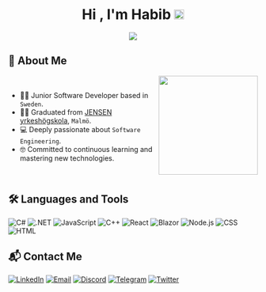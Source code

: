 <h1 align="center">Hi , I'm Habib <img src="https://media.giphy.com/media/hvRJCLFzcasrR4ia7z/giphy.gif" width="20"></h1>
<p align="center">
  <a href="https://github.com/DenverCoder1/readme-typing-svg"><img src="https://readme-typing-svg.herokuapp.com?font=Time+New+Roman&color=%23C8BE25&size=25&center=true&vCenter=true&width=600&height=100&lines=Software+Developer;Full-stack+Developer;.NET+Developer;Committed+to+continuous+learning"></a>
</p>
	
## 👤 About Me

<picture> <img align="right" src="https://github.com/7oSkaaa/7oSkaaa/blob/main/Images/Right_Side.gif?raw=true" width = 200px></picture>
<br><be>
- :technologist: Junior Software Developer based in `Sweden`.
- :student: Graduated from [JENSEN yrkeshögskola](https://www.jensenyh.se/vara-yh-utbildningar/systemutvecklare-inriktning-sakerhet), `Malmö`.
- :computer: Deeply passionate about `Software Engineering`.
- :nerd_face: Committed to continuous learning and mastering new technologies.
<br>

## 🛠️ Languages and Tools

![C#](https://img.shields.io/badge/C%23-239120.svg?style=for-the-badge&logo=c-sharp&logoColor=white)
![.NET](https://img.shields.io/badge/.NET-512BD4.svg?style=for-the-badge&logo=dotnet&logoColor=white)
![JavaScript](https://img.shields.io/badge/JavaScript-F7DF1E?style=plastic&logo=javascript&logoColor=black)
![C++](https://img.shields.io/badge/C++-00599C.svg?style=for-the-badge&logo=c%2B%2B&logoColor=white)
![React](https://img.shields.io/badge/React-20232A.svg?style=for-the-badge&logo=react&logoColor=61DAFB)
![Blazor](https://img.shields.io/badge/Blazor-512BD4.svg?style=for-the-badge&logo=blazor&logoColor=white)
![Node.js](https://img.shields.io/badge/Node.js-339933.svg?style=for-the-badge&logo=nodedotjs&logoColor=white)
![CSS](https://img.shields.io/badge/CSS3-1572B6.svg?style=for-the-badge&logo=css3&logoColor=white)
![HTML](https://img.shields.io/badge/HTML5-E34F26.svg?style=for-the-badge&logo=html5&logoColor=white)

## 📬 Contact Me

[![LinkedIn](https://img.shields.io/badge/LinkedIn-0077B5.svg?style=for-the-badge&logo=linkedin&logoColor=white)](https://www.linkedin.com/in/elhabib-asmama/)
[![Email](https://img.shields.io/badge/Email-D14836.svg?style=for-the-badge&logo=gmail&logoColor=white)](mailto:elhabibasmama@gmail.com)
[![Discord](https://img.shields.io/badge/Discord-7289DA.svg?style=for-the-badge&logo=discord&logoColor=white)](discordapp.com/users/855579805771759617)
[![Telegram](https://img.shields.io/badge/Telegram-26A5E4.svg?style=for-the-badge&logo=telegram&logoColor=white)](https://t.me/elhabib_asmama)
[![Twitter](https://img.shields.io/badge/Twitter-1DA1F2.svg?style=for-the-badge&logo=twitter&logoColor=white)](https://twitter.com/EAsmama)
